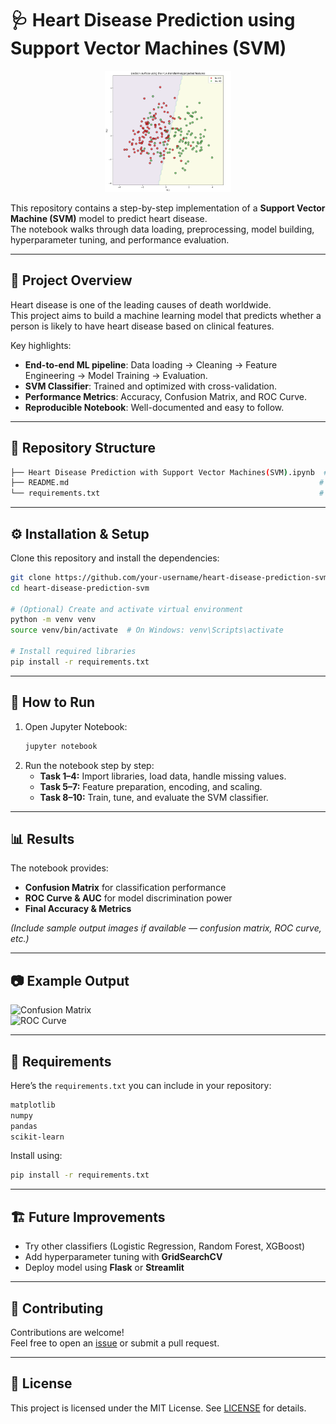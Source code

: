 # 🩺 Heart Disease Prediction using Support Vector Machines (SVM)

<p align="center">
  <img src="svm.png" alt="SVM Decision Boundary" width="40%">
</p>

This repository contains a step-by-step implementation of a **Support Vector Machine (SVM)** model to predict heart disease.  
The notebook walks through data loading, preprocessing, model building, hyperparameter tuning, and performance evaluation.

---

## 📌 Project Overview

Heart disease is one of the leading causes of death worldwide.  
This project aims to build a machine learning model that predicts whether a person is likely to have heart disease based on clinical features.

Key highlights:
- **End-to-end ML pipeline**: Data loading → Cleaning → Feature Engineering → Model Training → Evaluation.
- **SVM Classifier**: Trained and optimized with cross-validation.
- **Performance Metrics**: Accuracy, Confusion Matrix, and ROC Curve.
- **Reproducible Notebook**: Well-documented and easy to follow.

---

## 📂 Repository Structure

```bash
├── Heart Disease Prediction with Support Vector Machines(SVM).ipynb  # Main Jupyter Notebook
├── README.md                                                        # Project documentation
└── requirements.txt                                                 # Python dependencies
```

---

## ⚙️ Installation & Setup

Clone this repository and install the dependencies:

```bash
git clone https://github.com/your-username/heart-disease-prediction-svm.git
cd heart-disease-prediction-svm

# (Optional) Create and activate virtual environment
python -m venv venv
source venv/bin/activate  # On Windows: venv\Scripts\activate

# Install required libraries
pip install -r requirements.txt
```

---

## 🧠 How to Run

1. Open Jupyter Notebook:
   ```bash
   jupyter notebook
   ```
2. Run the notebook step by step:
   - **Task 1–4:** Import libraries, load data, handle missing values.
   - **Task 5–7:** Feature preparation, encoding, and scaling.
   - **Task 8–10:** Train, tune, and evaluate the SVM classifier.

---

## 📊 Results

The notebook provides:
- **Confusion Matrix** for classification performance
- **ROC Curve & AUC** for model discrimination power
- **Final Accuracy & Metrics**

*(Include sample output images if available — confusion matrix, ROC curve, etc.)*

---

## 📷 Example Output

![Confusion Matrix](docs/confusion_matrix.png)  
![ROC Curve](docs/roc_curve.png)

---

## 📌 Requirements

Here’s the `requirements.txt` you can include in your repository:

```txt
matplotlib
numpy
pandas
scikit-learn
```

Install using:

```bash
pip install -r requirements.txt
```

---

## 🏗️ Future Improvements

- Try other classifiers (Logistic Regression, Random Forest, XGBoost)
- Add hyperparameter tuning with **GridSearchCV**
- Deploy model using **Flask** or **Streamlit**

---

## 🤝 Contributing

Contributions are welcome!  
Feel free to open an [issue](https://github.com/your-username/heart-disease-prediction-svm/issues) or submit a pull request.

---

## 📜 License

This project is licensed under the MIT License. See [LICENSE](LICENSE) for details.

